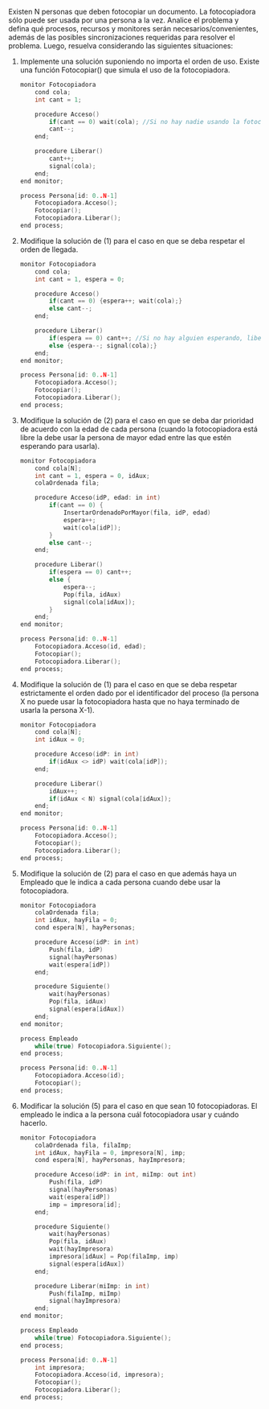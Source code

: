 Existen N personas que deben fotocopiar un documento. La fotocopiadora sólo puede ser usada por una persona a la vez. Analice el problema y defina qué procesos, recursos y monitores serán necesarios/convenientes, además de las posibles sincronizaciones requeridas para resolver el problema. Luego, resuelva considerando las siguientes situaciones:
1. Implemente una solución suponiendo no importa el orden de uso. Existe una función Fotocopiar() que simula el uso de la fotocopiadora.
    ````C
    monitor Fotocopiadora
        cond cola;
        int cant = 1;

        procedure Acceso()
            if(cant == 0) wait(cola); //Si no hay nadie usando la fotocopiadora, la uso yo
            cant--;
        end;

        procedure Liberar()
            cant++;
            signal(cola);
        end;
    end monitor;
    
    process Persona[id: 0..N-1]
        Fotocopiadora.Acceso();
        Fotocopiar();
        Fotocopiadora.Liberar();
    end process;
    ````

2. Modifique la solución de (1) para el caso en que se deba respetar el orden de llegada.
    ````C
    monitor Fotocopiadora
        cond cola;
        int cant = 1, espera = 0;

        procedure Acceso()
            if(cant == 0) {espera++; wait(cola);}
            else cant--;
        end;

        procedure Liberar()
            if(espera == 0) cant++; //Si no hay alguien esperando, libero la fotocopiadora
            else {espera--; signal(cola);}
        end;
    end monitor;
    
    process Persona[id: 0..N-1]
        Fotocopiadora.Acceso();
        Fotocopiar();
        Fotocopiadora.Liberar();
    end process;
    ````

3. Modifique la solución de (2) para el caso en que se deba dar prioridad de acuerdo con la edad de cada persona (cuando la fotocopiadora está libre la debe usar la persona de mayor edad entre las que estén esperando para usarla).
    ````C
    monitor Fotocopiadora
        cond cola[N];
        int cant = 1, espera = 0, idAux;
        colaOrdenada fila;

        procedure Acceso(idP, edad: in int)
            if(cant == 0) {
                InsertarOrdenadoPorMayor(fila, idP, edad)
                espera++;
                wait(cola[idP]);
            }
            else cant--;
        end;

        procedure Liberar()
            if(espera == 0) cant++;
            else {
                espera--;
                Pop(fila, idAux)
                signal(cola[idAux]);
            }
        end;
    end monitor;
    
    process Persona[id: 0..N-1]
        Fotocopiadora.Acceso(id, edad);
        Fotocopiar();
        Fotocopiadora.Liberar();
    end process;
    ````

4. Modifique la solución de (1) para el caso en que se deba respetar estrictamente el orden dado por el identificador del proceso (la persona X no puede usar la fotocopiadora hasta que no haya terminado de usarla la persona X-1).
    ````C
    monitor Fotocopiadora
        cond cola[N];
        int idAux = 0;

        procedure Acceso(idP: in int)
            if(idAux <> idP) wait(cola[idP]);
        end;

        procedure Liberar()
            idAux++;
            if(idAux < N) signal(cola[idAux]);
        end;
    end monitor;
    
    process Persona[id: 0..N-1]
        Fotocopiadora.Acceso();
        Fotocopiar();
        Fotocopiadora.Liberar();
    end process;
    ````

5. Modifique la solución de (2) para el caso en que además haya un Empleado que le indica a cada persona cuando debe usar la fotocopiadora.
    ````C
    monitor Fotocopiadora
        colaOrdenada fila;
        int idAux, hayFila = 0;
        cond espera[N], hayPersonas;

        procedure Acceso(idP: in int)
            Push(fila, idP)
            signal(hayPersonas)
            wait(espera[idP])
        end;

        procedure Siguiente()
            wait(hayPersonas)
            Pop(fila, idAux)
            signal(espera[idAux])
        end;
    end monitor;
    
    process Empleado
        while(true) Fotocopiadora.Siguiente();
    end process;

    process Persona[id: 0..N-1]
        Fotocopiadora.Acceso(id);
        Fotocopiar();
    end process;
    ````

6. Modificar la solución (5) para el caso en que sean 10 fotocopiadoras. El empleado le indica a la persona cuál fotocopiadora usar y cuándo hacerlo.
    ````C
    monitor Fotocopiadora
        colaOrdenada fila, filaImp;
        int idAux, hayFila = 0, impresora[N], imp;
        cond espera[N], hayPersonas, hayImpresora;

        procedure Acceso(idP: in int, miImp: out int)
            Push(fila, idP)
            signal(hayPersonas)
            wait(espera[idP])
            imp = impresora[id];
        end;

        procedure Siguiente()
            wait(hayPersonas)
            Pop(fila, idAux)
            wait(hayImpresora)
            impresora[idAux] = Pop(filaImp, imp)
            signal(espera[idAux])
        end;

        procedure Liberar(miImp: in int)
            Push(filaImp, miImp)
            signal(hayImpresora)
        end;
    end monitor;
    
    process Empleado
        while(true) Fotocopiadora.Siguiente();
    end process;

    process Persona[id: 0..N-1]
        int impresora;
        Fotocopiadora.Acceso(id, impresora);
        Fotocopiar();
        Fotocopiadora.Liberar();
    end process;
    ````